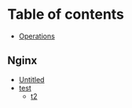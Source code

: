 # Table of contents

* [Operations](README.md)

## Nginx

* [Untitled](nginx/untitled.md)
* [test](nginx/test.md)
  * [t2](nginx/test/t2.md)

